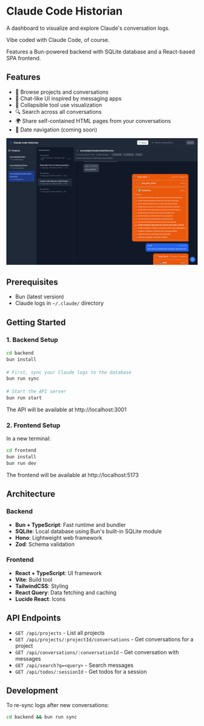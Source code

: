 # Claude Code Historian

A dashboard to visualize and explore Claude's conversation logs.

Vibe coded with Claude Code, of course.

Features a Bun-powered backend with SQLite database and a React-based SPA frontend.

## Features

- 📁 Browse projects and conversations
- 💬 Chat-like UI inspired by messaging apps
- 🔧 Collapsible tool use visualization
- 🔍 Search across all conversations
- 🌍 Share self-contained HTML pages from your conversations
- 📅 Date navigation (coming soon)

<div align="center">
<img src="screenshot.png" alt="Claude Code Historian Dashboard" width="600px">
</div>

## Prerequisites

- Bun (latest version)
- Claude logs in `~/.claude/` directory

## Getting Started

### 1. Backend Setup

```bash
cd backend
bun install

# First, sync your Claude logs to the database
bun run sync

# Start the API server
bun run start
```

The API will be available at http://localhost:3001

### 2. Frontend Setup

In a new terminal:

```bash
cd frontend
bun install
bun run dev
```

The frontend will be available at http://localhost:5173

## Architecture

### Backend
- **Bun + TypeScript**: Fast runtime and bundler
- **SQLite**: Local database using Bun's built-in SQLite module
- **Hono**: Lightweight web framework
- **Zod**: Schema validation

### Frontend
- **React + TypeScript**: UI framework
- **Vite**: Build tool
- **TailwindCSS**: Styling
- **React Query**: Data fetching and caching
- **Lucide React**: Icons

## API Endpoints

- `GET /api/projects` - List all projects
- `GET /api/projects/:projectId/conversations` - Get conversations for a project
- `GET /api/conversations/:conversationId` - Get conversation with messages
- `GET /api/search?q=<query>` - Search messages
- `GET /api/todos/:sessionId` - Get todos for a session

## Development

To re-sync logs after new conversations:
```bash
cd backend && bun run sync
```